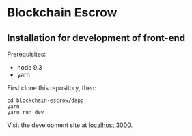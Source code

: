 # Blockchain Escrow

## Installation for development of front-end

Prerequisites:

* node 9.3
* yarn

First clone this repository, then:

```
cd blockchain-escrow/dapp
yarn
yarn run dev

```

Visit the development site at [localhost:3000](http://localhost:3000/).

